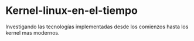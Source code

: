 # Kernel-linux-en-el-tiempo
Investigando las tecnologías implementadas desde los comienzos hasta los kernel mas modernos.
